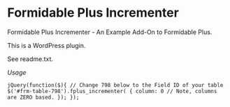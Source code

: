 Formidable Plus Incrementer
===========================

Formidable Plus Incrementer - An Example Add-On to Formidable Plus.

This is a WordPress plugin.  

See readme.txt.

*Usage*

`jQuery(function($){
	// Change 798 below to the Field ID of your table
	$('#frm-table-798').fplus_incrementer( {
		column: 0 // Note, columns are ZERO based.
	});
});`

